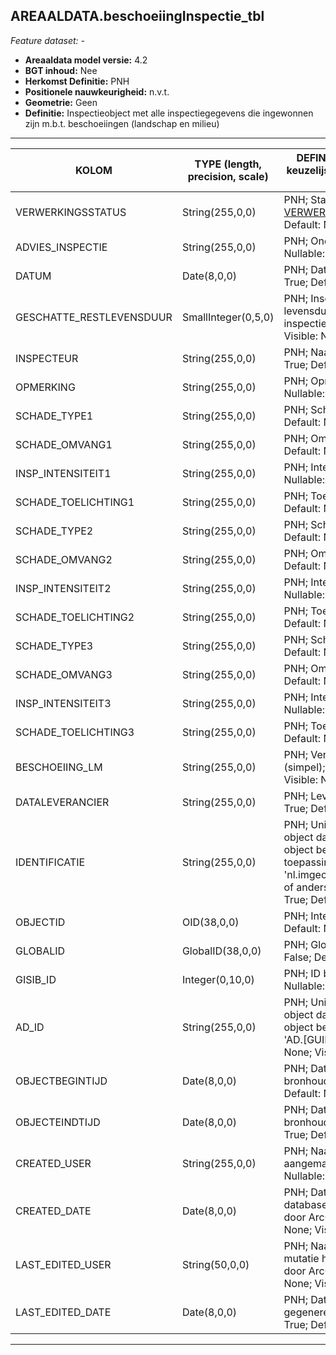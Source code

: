 ## AREAALDATA.beschoeiingInspectie_tbl

*Feature dataset: -*


* __Areaaldata model versie:__ 4.2
* __BGT inhoud:__ Nee
* __Herkomst Definitie:__ PNH
* __Positionele nauwkeurigheid:__ n.v.t.
* __Geometrie:__ Geen
* __Definitie:__ Inspectieobject met alle inspectiegegevens die ingewonnen zijn m.b.t. beschoeiingen 
(landschap en milieu)


***

|__KOLOM__                             |__TYPE (length, precision, scale)__          	          |__DEFINITIE__ (oorsprong; beschrijving; keuzelijst; nullable; default; zichtbaar in Areaalviewer)|
|------                              |----                  |-----    |
|VERWERKINGSSTATUS                   |String(255,0,0)       |PNH; Status van de gegevens; keuzelijst [VERWERKINGSSTATUS](http://provincienh.github.io/Leveren_Geoinformatie/keuzelijsten/VERWERKINGSSTATUS.md); Nullable: False; Default: Nieuw; Visible: Yes|
|ADVIES_INSPECTIE                    |String(255,0,0)       |PNH; Onderhoudsadvies n.a.v. inspectie; ; Nullable: True; Default: None; Visible: No|
|DATUM                               |Date(8,0,0)           |PNH; Datum van inspectie; ; Nullable: True; Default: None; Visible: No|
|GESCHATTE_RESTLEVENSDUUR            |SmallInteger(0,5,0)   |PNH; Inschatting van resterende levensduur op het moment van de inspectie; ; Nullable: True; Default: None; Visible: No|
|INSPECTEUR                          |String(255,0,0)       |PNH; Naam van inspecteur; ; Nullable: True; Default: None; Visible: No|
|OPMERKING                           |String(255,0,0)       |PNH; Opmerking m.b.t. onderhoud; ; Nullable: True; Default: None; Visible: No|
|SCHADE_TYPE1                        |String(255,0,0)       |PNH; Schadebeeld; ; Nullable: True; Default: None; Visible: No|
|SCHADE_OMVANG1                      |String(255,0,0)       |PNH; Omvang schade; ; Nullable: True; Default: None; Visible: No|
|INSP_INTENSITEIT1                   |String(255,0,0)       |PNH; Intensiteit van de inspectie; ; Nullable: True; Default: None; Visible: No|
|SCHADE_TOELICHTING1                 |String(255,0,0)       |PNH; Toelichting schade; ; Nullable: True; Default: None; Visible: No|
|SCHADE_TYPE2                        |String(255,0,0)       |PNH; Schadebeeld; ; Nullable: True; Default: None; Visible: No|
|SCHADE_OMVANG2                      |String(255,0,0)       |PNH; Omvang schade; ; Nullable: True; Default: None; Visible: No|
|INSP_INTENSITEIT2                   |String(255,0,0)       |PNH; Intensiteit van de inspectie; ; Nullable: True; Default: None; Visible: No|
|SCHADE_TOELICHTING2                 |String(255,0,0)       |PNH; Toelichting schade; ; Nullable: True; Default: None; Visible: No|
|SCHADE_TYPE3                        |String(255,0,0)       |PNH; Schadebeeld; ; Nullable: True; Default: None; Visible: No|
|SCHADE_OMVANG3                      |String(255,0,0)       |PNH; Omvang schade; ; Nullable: True; Default: None; Visible: No|
|INSP_INTENSITEIT3                   |String(255,0,0)       |PNH; Intensiteit van de inspectie; ; Nullable: True; Default: None; Visible: No|
|SCHADE_TOELICHTING3                 |String(255,0,0)       |PNH; Toelichting schade; ; Nullable: True; Default: None; Visible: No|
|BESCHOEIING_LM                      |String(255,0,0)       |PNH; Verwijzende sleutel naar scheiding_l (simpel); ; Nullable: True; Default: None; Visible: No|
|DATALEVERANCIER                     |String(255,0,0)       |PNH; Leverancier van de data; ; Nullable: True; Default: None; Visible: No|
|IDENTIFICATIE                       |String(255,0,0)       |PNH; Uniek identificatienummer voor het object dat onveranderlijk is zolang het object bestaat: bevat indien van toepassing BGT/IMKL ID in format 'nl.imgeo/imkl.bronhouderscode.LokaalID' of anders: '00000'.LokaalID; ; Nullable: True; Default: None; Visible: No|
|OBJECTID                            |OID(38,0,0)           |PNH; Interne ID ArcGIS; ; Nullable: False; Default: None; Visible: Yes|
|GLOBALID                            |GlobalID(38,0,0)      |PNH; Global Unique Identifier; ; Nullable: False; Default: None; Visible: No|
|GISIB_ID                            |Integer(0,10,0)       |PNH; ID beheer openbare ruimte (GISIB); ; Nullable: True; Default: None; Visible: No|
|AD_ID                               |String(255,0,0)       |PNH; Uniek identificatienummer voor het object dat onveranderlijk is zolang het object bestaat in Areaaldata: in format 'AD.[GUID]'; ; Nullable: False; Default: None; Visible: Yes|
|OBJECTBEGINTIJD                     |Date(8,0,0)           |PNH; Datum waarop het object bij de bronhouder is ontstaan; ; Nullable: True; Default: None; Visible: Yes|
|OBJECTEINDTIJD                      |Date(8,0,0)           |PNH; Datum waarop het object bij de bronhouder niet meer geldig is; ; Nullable: True; Default: None; Visible: Yes|
|CREATED_USER                        |String(255,0,0)       |PNH; Naam van gebruiker die de rij heeft aangemaakt, gegenereerd door ArcGIS; ; Nullable: True; Default: None; Visible: No|
|CREATED_DATE                        |Date(8,0,0)           |PNH; Datum waarop de rij aan de database is toegevoegd, gegenereerd door ArcGIS; ; Nullable: True; Default: None; Visible: No|
|LAST_EDITED_USER                    |String(50,0,0)        |PNH; Naam van gebruiker die de laatste mutatie heeft doorgevoerd, gegenereerd door ArcGIS; ; Nullable: True; Default: None; Visible: No|
|LAST_EDITED_DATE                    |Date(8,0,0)           |PNH; Datum van de laatste mutatie, gegenereerd door ArcGIS; ; Nullable: True; Default: None; Visible: No|


***

